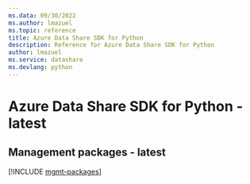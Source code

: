 ```yaml
---
ms.data: 09/30/2022
ms.author: lmazuel
ms.topic: reference
title: Azure Data Share SDK for Python
description: Reference for Azure Data Share SDK for Python
author: lmazuel
ms.service: datashare
ms.devlang: python
---
```

# Azure Data Share SDK for Python - latest

## Management packages - latest
[!INCLUDE [mgmt-packages](data-share-mgmt-index.md)]